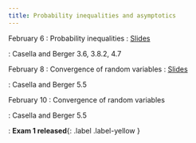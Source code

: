 ```yaml
---
title: Probability inequalities and asymptotics
---
```


February 6
: Probability inequalities
  : [Slides](https://sta711-s23.github.io/slides/lecture_12.pdf)
      
: Casella and Berger 3.6, 3.8.2, 4.7

February 8
: Convergence of random variables
  : [Slides](https://sta711-s23.github.io/slides/lecture_13.pdf)

: Casella and Berger 5.5

February 10
: Convergence of random variables

: Casella and Berger 5.5

: **Exam 1 released**{: .label .label-yellow }